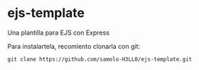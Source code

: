# ejs-template
Una plantilla para EJS con Express

Para instalartela, recomiento clonarla con git:
```
git clone https://github.com/samolo-H3LL0/ejs-template.git
```
